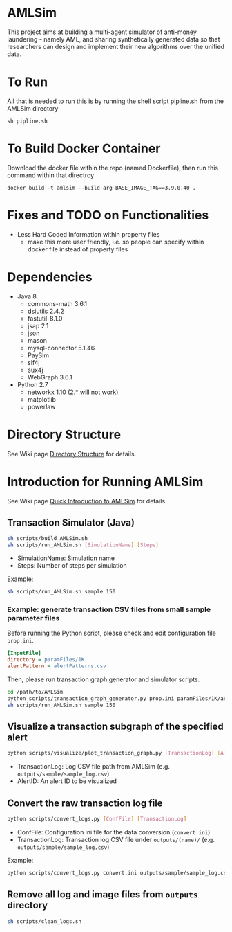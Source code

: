 # AMLSim
This project aims at building a multi-agent simulator of anti-money laundering - namely AML, and sharing synthetically generated data so that researchers can design and implement their new algorithms over the unified data.

# To Run
All that is needed to run this is by running the shell script pipline.sh from the AMLSim directory
```
sh pipline.sh
```

# To Build Docker Container
Download the docker file within the repo (named Dockerfile), then run this command within that directroy
```
docker build -t amlsim --build-arg BASE_IMAGE_TAG==3.9.0.40 .
```


# Fixes and TODO on Functionalities
- Less Hard Coded Information within property files
  - make this more user friendly, i.e. so people can specify within docker file instead of property files

# Dependencies
- Java 8
  - commons-math 3.6.1
  - dsiutils 2.4.2
  - fastutil-8.1.0
  - jsap 2.1
  - json
  - mason
  - mysql-connector 5.1.46
  - PaySim
  - slf4j
  - sux4j
  - WebGraph 3.6.1
- Python 2.7
  - networkx 1.10 (2.* will not work)
  - matplotlib
  - powerlaw


# Directory Structure
See Wiki page [Directory Structure](https://github.com/IBM/AMLSim/wiki/Directory-Structure) for details.



# Introduction for Running AMLSim
See Wiki page [Quick Introduction to AMLSim](https://github.com/IBM/AMLSim/wiki/Quick-Introduction-to-AMLSim) for details.

## Transaction Simulator (Java)

```bash
sh scripts/build_AMLSim.sh
sh scripts/run_AMLSim.sh [SimulationName] [Steps]
```
- SimulationName: Simulation name
- Steps: Number of steps per simulation

Example:
```bash
sh scripts/run_AMLSim.sh sample 150
```


### Example: generate transaction CSV files from small sample parameter files
Before running the Python script, please check and edit configuration file `prop.ini`.
```ini
[InputFile]
directory = paramFiles/1K
alertPattern = alertPatterns.csv
```

Then, please run transaction graph generator and simulator scripts.
```bash
cd /path/to/AMLSim
python scripts/transaction_graph_generator.py prop.ini paramFiles/1K/accounts.csv paramFiles/1K/degree.csv paramFiles/1K/transactionType.csv
sh scripts/run_AMLSim.sh sample 150
```


## Visualize a transaction subgraph of the specified alert
```bash
python scripts/visualize/plot_transaction_graph.py [TransactionLog] [AlertID]
```
- TransactionLog: Log CSV file path from AMLSim (e.g. `outputs/sample/sample_log.csv`)
- AlertID: An alert ID to be visualized


## Convert the raw transaction log file
```bash
python scripts/convert_logs.py [ConfFile] [TransactionLog]
```
- ConfFile: Configuration ini file for the data conversion (`convert.ini`)
- TransactionLog: Transaction log CSV file under `outputs/(name)/` (e.g. `outputs/sample/sample_log.csv`)

Example: 
```bash
python scripts/convert_logs.py convert.ini outputs/sample/sample_log.csv
```


## Remove all log and image files from `outputs` directory
```bash
sh scripts/clean_logs.sh
```


